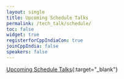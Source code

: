 ```yaml
---
layout: single
title: Upcoming Schedule Talks
permalink: /tech_talk/schedule/
toc: false
widget: true
registerforCppIndiaCon: true
joinCppIndia: false
speakers: false
---
```


<!-- <iframe width="659" height="730" frameborder="0" scrolling="no" src="https://cppindia-my.sharepoint.com/:x:/g/personal/info_cppindia_co_in/EQJepTZlslRBv4yLhCTUA2IBd9Mh84t9lMaMVKAoEoxOsg?e=lTAKNZ}&action=embedview&wdAllowInteractivity=False&Item='Sheet1'!A1%3AC35&wdHideGridlines=True&wdDownloadButton=True&wdInConfigurator=True"></iframe> -->

[Upcoming Schedule Talks](https://cppindia-my.sharepoint.com/:x:/g/personal/info_cppindia_co_in/EQJepTZlslRBv4yLhCTUA2IBd9Mh84t9lMaMVKAoEoxOsg?e=lTAKNZ){:target="_blank"}

<pre>
























</pre>
